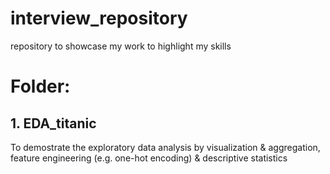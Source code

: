 # interview_repository 
repository to showcase my work to highlight my skills


# Folder:
## 1. EDA_titanic
To demostrate the exploratory data analysis by visualization & aggregation, feature engineering (e.g. one-hot encoding) & descriptive statistics
